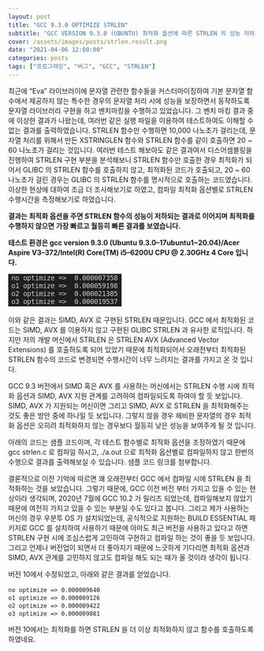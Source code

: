 ```yaml
---
layout: post
title: "GCC 9.3.0 OPTIMIZE STRLEN"
subtitle: "GCC VERSION 9.3.0 (UBUNTU) 최적화 옵션에 따른 STRLEN 의 성능 저하 — 버전 10에서 FIX"
cover: /assets/images/posts/strlen.result.png
date: "2021-04-06 12:00:00"
categories: posts
tags: ["프로그래밍", "버그", "GCC", "STRLEN"]
---
```


최근에 “Eva” 라이브러이에 문자열 관련한 함수들을 커스터마이징하여 기본 문자열 함수에서 제공하지 않는 특수한 경우의 문자열 처리 시에 성능을 보장하면서 동작하도록 문자열 라이브러리 구현을 하고 벤치마킹을 수행하고 있었습니다. 그 벤치 마킹 결과 중에 이상한 결과가 나왔는데, 여러번 같은 실행 파일을 이용하여 테스트하여도 이해할 수 없는 결과를 출력하였습니다. STRLEN 함수만 수행하면 10,000 나노초가 걸리는데, 문자열 처리를 위해서 만든 XSTRINGLEN 함수와 STRLEN 함수를 같이 호출하면 20 ~ 60 나노초가 걸리는 것입니다. 여러번 테스트 해보아도 같은 결과여서 디스어셈블링을 진행하여 STRLEN 구현 부분을 분석해보니 STRLEN 함수만 호출한 경우 최적화가 되어서 GLIBC 의 STRLEN 함수를 호출하지 않고, 최적화된 코드가 호출되고, 20 ~ 60 나노초가 걸린 경우는 GLIBC 의 STRLEN 함수를 명시적으로 호출하는 코드였습니다. 이상한 현상에 대하여 조금 더 조사해보기로 하였고, 컴파일 최적화 옵션별로 STRLEN 수행시간을 측정해보기로 하였습니다.

__결과는 최적화 옵션을 주면 STRLEN 함수의 성능이 저하되는 결과로 이어지며 최적화를 수행하지 않으면 가장 빠르고 월등히 빠른 결과를 보였습니다.__

__테스트 환경은 gcc version 9.3.0 (Ubuntu 9.3.0–17ubuntu1~20.04)/Acer Aspire V3–372/Intel(R) Core(TM) i5–6200U CPU @ 2.30GHz 4 Core 입니다.__

<img src="/assets/images/posts/strlen.result.png">

이와 같은 결과는 SIMD, AVX 로 구현된 STRLEN 때문입니다. GCC 에서 최적화된 코드는 SIMD, AVX 를 이용하지 않고 구현된 GLIBC STRLEN 과 유사한 로직입니다. 하지만 저의 개발 머신에서 STRLEN 은 STRLEN AVX (Advanced Vector Extensions) 를 호출하도록 되어 있었기 때문에 최적화되어서 오래전부터 최적화된 STRLEN 함수의 코드로 변경되면 수행시간이 너무 느려지는 결과를 가지고 온 것 입니다.

GCC 9.3 버전에서 SIMD 혹은 AVX 를 사용하는 머신에서는 STRLEN 수행 시에 최적화 옵션과 SIMD, AVX 지원 관계를 고려하여 컴파일되도록 하여야 할 듯 보입니다. SIMD, AVX 가 지원되는 머신이면 그리고 SIMD, AVX 로 STRLEN 을 최적화해주는 것도 좋은 방안 중에 하나일 듯 보입니다. 그렇지 않을 경우 헤비한 문자열의 경우 최적화 옵션은 오히려 최적화하지 않는 경우보다 월등히 낮은 성능을 보여주게 될 것 입니다.

아래의 코드는 샘플 코드이며, 각 테스트 함수별로 최적화 옵션을 조정하였기 때문에 gcc strlen.c 로 컴파일 하시고, ./a.out 으로 최적화 옵션별로 컴파일하지 않고 한번의 수행으로 결과를 출력해보실 수 있습니다. 샘플 코드 링크를 첨부합니다.

결론적으로 이전 기억에 따르면 꽤 오래전부터 GCC 에서 컴파일 시에 STRLEN 을 최적화하는 것을 보았습니다. 그렇기 때문에, GCC 이전 버전 부터 가지고 있을 수 있는 현상이라 생각되며, 2020년 7월에 GCC 10.2 가 릴리즈 되었는데, 컴파일해보지 않았기 때문에 여전히 가지고 있을 수 있는 부분일 수도 있다고 봅니다. 그리고 제가 사용하는 머신의 경우 우분투 OS 가 설치되었는데, 공식적으로 지원하는 BUILD ESSENTIAL 패키지로 GCC 를 설치하여 사용하기 때문에 아마도 최근 버전을 사용하고 있다고 하면 STRLEN 구현 시에 조심스럽게 고민하여 구현하고 컴파일 하는 것이 좋을 듯 보입니다. 그리고 언제나 버전업이 되면서 더 좋아지기 때문에 느긋하게 기다리면 최적화 옵션과 SIMD, AVX 관계를 고민하지 않고도 컴파일 해도 되는 때가 올 것이라 생각이 됩니다.

버전 10에서 수정되었고, 아래와 같은 결과를 얻었습니다.

```
no optimize => 0.000009640
o1 optimize => 0.000009126
o2 optimize => 0.000009422
o3 optimize => 0.000009081
```

버전 10에서는 최적화를 하면 STRLEN 을 더 이상 최적화하지 않고 함수를 호출하도록 하였네요.
